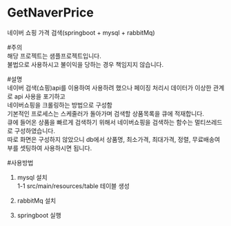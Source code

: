 # GetNaverPrice

네이버 쇼핑 가격 검색(springboot + mysql + rabbitMq)

#주의<br>
해당 프로젝트는 샘플프로젝트입니다.<br>
불법으로 사용하시고 불이익을 당하는 경우 책임지지 않습니다.

#설명<br>
네이버 검색(쇼핑)api를 이용하여 사용하려 했으나 페이징 처리시 데이터가 이상한 관계로 api 사용을 포기하고<br>
네이버쇼핑을 크롤링하는 방법으로 구성함<br>
기본적인 프로세스는 스케줄러가 돌아가며 검색할 상품목록을 큐에 적재합니다.<br>
큐에 들어온 상품을 빠르게 검색하기 위해서 네이버쇼핑을 검색하는 함수는 멀티쓰레드로 구성하였습니다.<br>
따로 화면은 구성하지 않았으니 db에서 상품명, 최소가격, 최대가격, 정렬, 무료배송여부를 셋팅하여 사용하시면 됩니다.


#사용방법
1. mysql 설치<br>
    1-1 src/main/resources/table 테이블 생성<br>
    
2. rabbitMq 설치<br>

3. springboot 실행<br>
